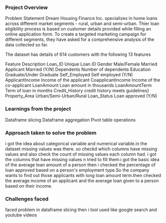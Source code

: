 ### Project Overview

 Problem Statement
Dream Housing Finance Inc. specializes in home loans across different market segments - rural, urban and semi-urban. Thier loan eligibility process is based on customer details provided while filling an online application form. To create a targeted marketing campaign for different segments, they have asked for a comprehensive analysis of the data collected so far.

The dataset has details of 614 customers with the following 13 features

Feature	Description
Loan_ID	Unique Loan ID
Gender	Male/Female
Married	Applicant Married (Y/N)
Dependents	Number of dependents
Education	Graduate/Under Graduate
Self_Employed	Self employed (Y/N)
ApplicantIncome	Income of the applicant
CoapplicantIncome	Income of the co-applicant
LoanAmount	Loan amount in thousands
LoanAmountTerm	Term of loan in months
Credit_History	credit history meets guidelines}
Property_Area	Urban/Semi-Urban/Rural
Loan_Status	Loan approved (Y/N)



### Learnings from the project

 Dataframe slicing
Dataframe aggregation
Pivot table operations


### Approach taken to solve the problem

 i got the idea about categorical variable and numerical variable.in the dataset missing values was there. so checkd which columns have missing values and also check the count of missing values each column had. i got the columns that have missing values n tried to fill them.i got the basic idea of the average loan amount of a person then i checked the percentage of loan approved based on a person's employment type.So the company wants to find out those applicants with long loan amount term.then checked the average income of an applicant and the average loan given to a person based on their income.


### Challenges faced

 faced problem in dataframe slicing then i tool used like google search and youtube videos


